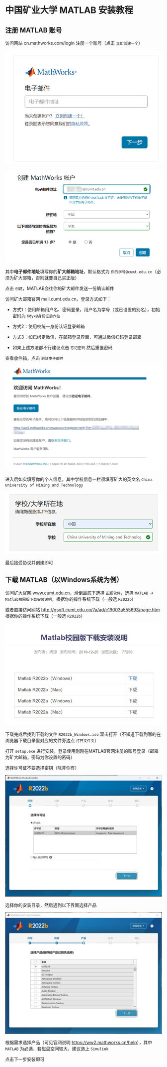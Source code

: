 # 中国矿业大学 MATLAB 安装教程

## 注册 MATLAB 账号

访问网站 cn.mathworks.com/login 注册一个账号（点击 `立即创建一个`）

![注册](image/install-instruction/matlab-email.png)

![创建 MathWorks 账户](image/install-instruction/matlab-create.png)

其中**电子邮件地址**填写你的**矿大邮箱地址**，默认格式为 `你的学号@cumt.edu.cn`（必须为矿大邮箱，否则就要自己买正版）

点击 `创建`，MATLAB会往你的矿大邮件发送一份确认邮件

访问矿大邮箱官网 mail.cumt.edu.cn，登录方式如下：

- 方式1：使用邮箱用户名、密码登录，用户名为学号（或已设置的别名），初始密码为 `Kdyx@身份证后六位`

- 方式2：使用校统一身份认证登录邮箱

- 方式3：如已绑定微信，在邮箱登录界面，可通过微信扫码登录邮箱

- 如果上述方法都不行建议点击 `忘记密码` 然后重置密码

查看收件箱，点击 `验证电子邮件`

![验证电子邮件](image/install-instruction/email-confirm-matlab.png)

进入后如实填写你的个人信息，其中学校信息一栏须填写矿大的英文名 `China University of Mining and Technology`

![大学信息](image/install-instruction/matlab-university.png)

最后接受协议并创建即可

## 下载 MATLAB（以Windows系统为例）

访问矿大官网 www.cumt.edu.cn，滑倒最底下选择 `正版软件`，选择 `MATLAB` -> `Matlab校园版下载安装说明`，根据你的操作系统下载（一般选 `R2022b`）

或者直接访问网站 http://gsoft.cumt.edu.cn/7a/ad/c19003a555693/page.htm 根据你的操作系统下载（一般选 `R2022b`）

![MATLAB校园版下载安装说明](image/install-instruction/cumt-matlab.png)

下载完成后找到下载的文件 `R2022b_Windows.iso` 双击打开（不知道下载到哪的在浏览器下载目录里对应的文件旁边点 `打开文件夹`）

打开 `setup.exe` 进行安装，登录使用刚刚在MATLAB官网注册的账号登录（邮箱为矿大邮箱，密码为你设置的密码）

选择许可证不要选择密钥（除非你有）

![许可证](image/install-instruction/install-license.png)

选择你的安装目录，然后遇到以下界面选择产品

![选择产品](image/install-instruction/install-product.png)

根据需求选择产品（可见官网说明 <https://ww2.mathworks.cn/help>），其中 `MATLAB` 为必选，若磁盘空间较大，建议选上 `Simulink`

点击下一步安装即可
